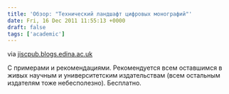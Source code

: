```yaml
---
title: 'Обзор: "Технический ландшафт цифровых монографий"'
date: Fri, 16 Dec 2011 11:55:13 +0000
draft: false
tags: ['academic']
---
```


via [jiscpub.blogs.edina.ac.uk](http://jiscpub.blogs.edina.ac.uk/final-report/)

С примерами и рекомендациями. Рекомендуется всем оставшимся в живых научным и университетским издательствам (всем остальным издателям тоже небесполезно). Бесплатно.